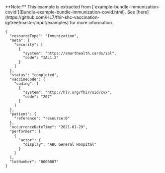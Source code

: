<!-- This file is automatically generated by script/update-examples-->

<div class="alert alert-success" markdown="1">**Note:** This example is extracted from [`example-bundle-immunization-covid`](Bundle-example-bundle-immunization-covid.html). See [here](https://github.com/HL7/fhir-shc-vaccination-ig/tree/master/input/examples) for more information.
</div>

```
{
  "resourceType": "Immunization",
  "meta": {
    "security": [
      {
        "system": "https://smarthealth.cards/ial",
        "code": "IAL1.2"
      }
    ]
  },
  "status": "completed",
  "vaccineCode": {
    "coding": [
      {
        "system": "http://hl7.org/fhir/sid/cvx",
        "code": "207"
      }
    ]
  },
  "patient": {
    "reference": "resource:0"
  },
  "occurrenceDateTime": "2021-01-29",
  "performer": [
    {
      "actor": {
        "display": "ABC General Hospital"
      }
    }
  ],
  "lotNumber": "0000007"
}
```
